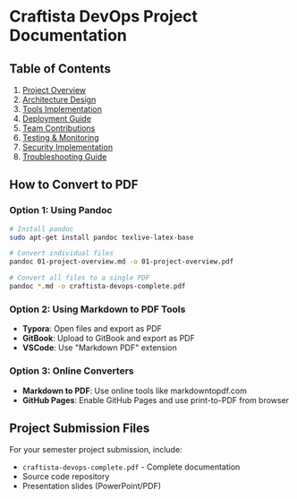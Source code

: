 
# Craftista DevOps Project Documentation

## Table of Contents

1. [Project Overview](01-project-overview.md)
2. [Architecture Design](02-architecture-design.md)
3. [Tools Implementation](03-tools-implementation.md)
4. [Deployment Guide](04-deployment-guide.md)
5. [Team Contributions](05-team-contributions.md)
6. [Testing & Monitoring](06-testing-monitoring.md)
7. [Security Implementation](07-security.md)
8. [Troubleshooting Guide](08-troubleshooting.md)

## How to Convert to PDF

### Option 1: Using Pandoc
```bash
# Install pandoc
sudo apt-get install pandoc texlive-latex-base

# Convert individual files
pandoc 01-project-overview.md -o 01-project-overview.pdf

# Convert all files to a single PDF
pandoc *.md -o craftista-devops-complete.pdf
```

### Option 2: Using Markdown to PDF Tools
- **Typora**: Open files and export as PDF
- **GitBook**: Upload to GitBook and export as PDF
- **VSCode**: Use "Markdown PDF" extension

### Option 3: Online Converters
- **Markdown to PDF**: Use online tools like markdowntopdf.com
- **GitHub Pages**: Enable GitHub Pages and use print-to-PDF from browser

## Project Submission Files

For your semester project submission, include:
- `craftista-devops-complete.pdf` - Complete documentation
- Source code repository
- Presentation slides (PowerPoint/PDF)
